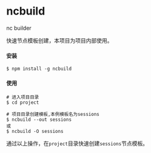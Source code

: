 # ncbuild
nc builder

快速节点模板创建，本项目为项目内部使用。



#### 安装

```
$ npm install -g ncbuild
```



#### 使用

```
# 进入项目目录
$ cd project

# 项目目录创建模板,本例模板名为sessions
$ ncbuild --out sessions
或
$ ncbuild -O sessions
```

通过以上操作，在`project`目录快速创建`sessions`节点模板。